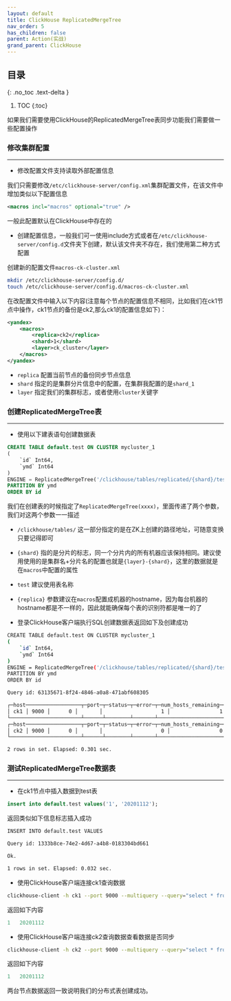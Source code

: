 ```yaml
---
layout: default
title: ClickHouse ReplicatedMergeTree
nav_order: 5
has_children: false
parent: Action(实战)
grand_parent: ClickHouse
---
```


## 目录
{: .no_toc .text-delta }

1. TOC
{:toc}

如果我们需要使用ClickHouse的ReplicatedMergeTree表同步功能我们需要做一些配置操作

### 修改集群配置

---

- 修改配置文件支持读取外部配置信息

我们只需要修改`/etc/clickhouse-server/config.xml`集群配置文件，在该文件中增加类似以下配置信息

```xml
<macros incl="macros" optional="true" />
```

一般此配置默认在ClickHouse中存在的

- 创建配置信息，一般我们可一使用include方式或者在`/etc/clickhouse-server/config.d`文件夹下创建，默认该文件夹不存在，我们使用第二种方式配置

创建新的配置文件`macros-ck-cluster.xml`

```bash
mkdir /etc/clickhouse-server/config.d/
touch /etc/clickhouse-server/config.d/macros-ck-cluster.xml
```

在改配置文件中输入以下内容(注意每个节点的配置信息不相同，比如我们在ck1节点中操作，ck1节点的备份是ck2,那么ck1的配置信息如下)：

```xml
<yandex>
    <macros>
        <replica>ck2</replica>
        <shard>1</shard>
        <layer>ck_cluster</layer>
    </macros>
</yandex>
```

- `replica` 配置当前节点的备份同步节点信息
- `shard` 指定的是集群分片信息中的配置，在集群我配置的是`shard_1`
- `layer` 指定我们的集群标志，或者使用`cluster`关键字

### 创建ReplicatedMergeTree表

---

- 使用以下建表语句创建数据表

```sql
CREATE TABLE default.test ON CLUSTER mycluster_1
(
    `id` Int64,
    `ymd` Int64
)
ENGINE = ReplicatedMergeTree('/clickhouse/tables/replicated/{shard}/test', '{replica}')
PARTITION BY ymd
ORDER BY id
```

我们在创建表的时候指定了`ReplicatedMergeTree(xxxx)`，里面传递了两个参数，我们对这两个参数一一描述

- `/clickhouse/tables/` 这一部分指定的是在ZK上创建的路径地址，可随意变换只要记得即可
- `{shard}` 指的是分片的标志，同一个分片内的所有机器应该保持相同。建议使用使用的是集群名+分片名的配置也就是`{layer}-{shard}`，这里的数据就是在`macros`中配置的属性
- `test` 建议使用表名称
- `{replica}` 参数建议在`macros`配置成机器的hostname，因为每台机器的hostname都是不一样的，因此就能确保每个表的识别符都是唯一的了

- 登录ClickHouse客户端执行SQL创建数据表返回如下及创建成功

```bash
CREATE TABLE default.test ON CLUSTER mycluster_1
(
    `id` Int64,
    `ymd` Int64
)
ENGINE = ReplicatedMergeTree('/clickhouse/tables/replicated/{shard}/test', '{replica}')
PARTITION BY ymd
ORDER BY id

Query id: 63135671-8f24-4846-a0a8-471abf608305

┌─host──────────────────┬─port─┬─status─┬─error─┬─num_hosts_remaining─┬─num_hosts_active─┐
│ ck1 │ 9000 │      0 │       │                   1 │                1 │
└───────────────────────┴──────┴────────┴───────┴─────────────────────┴──────────────────┘
┌─host──────────────────┬─port─┬─status─┬─error─┬─num_hosts_remaining─┬─num_hosts_active─┐
│ ck2 │ 9000 │      0 │       │                   0 │                0 │
└───────────────────────┴──────┴────────┴───────┴─────────────────────┴──────────────────┘

2 rows in set. Elapsed: 0.301 sec.
```

### 测试ReplicatedMergeTree数据表

---

- 在ck1节点中插入数据到test表

```sql
insert into default.test values('1', '20201112');
```

返回类似如下信息标志插入成功

```bash
INSERT INTO default.test VALUES

Query id: 1333b8ce-74e2-4d67-a4b8-0183304bd661

Ok.

1 rows in set. Elapsed: 0.032 sec.
```

- 使用ClickHouse客户端连接ck1查询数据

```bash
clickhouse-client -h ck1 --port 9000 --multiquery --query="select * from test"
```

返回如下内容

```sql
1	20201112
```

- 使用ClickHouse客户端连接ck2查询数据查看数据是否同步

```bash
clickhouse-client -h ck2 --port 9000 --multiquery --query="select * from test"
```

返回如下内容

```sql
1	20201112
```

两台节点数据返回一致说明我们的分布式表创建成功。